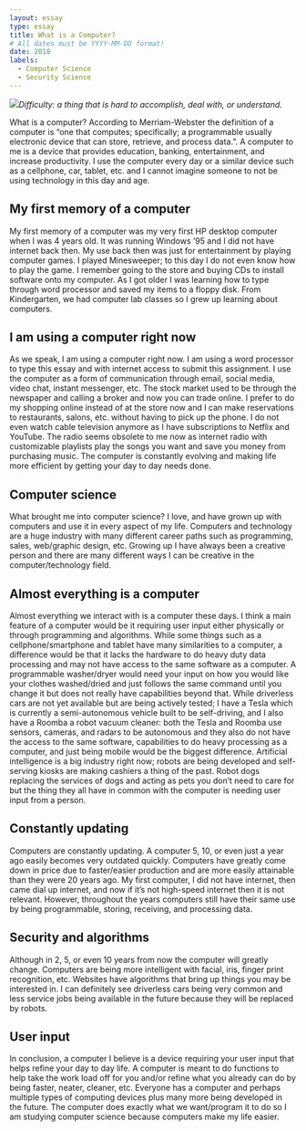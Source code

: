 ```yaml
---
layout: essay
type: essay
title: What is a Computer?
# All dates must be YYYY-MM-DD format!
date: 2018
labels:
  - Computer Science
  - Security Science
---
```


<img class="ui tiny right spaced image" src="../images/degree_difficulty.jpg">*Difficulty: a thing that is hard to accomplish, deal with, or understand.*

What is a computer?  According to Merriam-Webster the definition of a computer is “one that computes; specifically; a programmable usually electronic device that can store, retrieve, and process data.”.  A computer to me is a device that provides education, banking, entertainment, and increase productivity.  I use the computer every day or a similar device such as a cellphone, car, tablet, etc. and I cannot imagine someone to not be using technology in this day and age.

## My first memory of a computer

My first memory of a computer was my very first HP desktop computer when I was 4 years old.  It was running Windows ’95 and I did not have internet back then.  My use back then was just for entertainment by playing computer games.  I played Minesweeper; to this day I do not even know how to play the game.  I remember going to the store and buying CDs to install software onto my computer.  As I got older I was learning how to type through word processor and saved my items to a floppy disk.  From Kindergarten, we had computer lab classes so I grew up learning about computers.

## I am using a computer right now

As we speak, I am using a computer right now.  I am using a word processor to type this essay and with internet access to submit this assignment.  I use the computer as a form of communication through email, social media, video chat, instant messenger, etc.  The stock market used to be through the newspaper and calling a broker and now you can trade online.  I prefer to do my shopping online instead of at the store now and I can make reservations to restaurants, salons, etc. without having to pick up the phone.  I do not even watch cable television anymore as I have subscriptions to Netflix and YouTube.  The radio seems obsolete to me now as internet radio with customizable playlists play the songs you want and save you money from purchasing music.  The computer is constantly evolving and making life more efficient by getting your day to day needs done.

## Computer science

What brought me into computer science?  I love, and have grown up with computers and use it in every aspect of my life.  Computers and technology are a huge industry with many different career paths such as programming, sales, web/graphic design, etc. Growing up I have always been a creative person and there are many different ways I can be creative in the computer/technology field.  

## Almost everything is a computer

Almost everything we interact with is a computer these days.  I think a main feature of a computer would be it requiring user input either physically or through programming and algorithms.  While some things such as a cellphone/smartphone and tablet have many similarities to a computer, a difference would be that it lacks the hardware to do heavy duty data processing and may not have access to the same software as a computer.  A programmable washer/dryer would need your input on how you would like your clothes washed/dried and just follows the same command until you change it but does not really have capabilities beyond that.  While driverless cars are not yet available but are being actively tested; I have a Tesla which is currently a semi-autonomous vehicle built to be self-driving, and I also have a Roomba a robot vacuum cleaner: both the Tesla and Roomba use sensors, cameras, and radars to be autonomous and they also do not have the access to the same software, capabilities to do heavy processing as a computer, and just being mobile would be the biggest difference.  Artificial intelligence is a big industry right now; robots are being developed and self-serving kiosks are making cashiers a thing of the past.  Robot dogs replacing the services of dogs and acting as pets you don’t need to care for but the thing they all have in common with the computer is needing user input from a person.

## Constantly updating

Computers are constantly updating.  A computer 5, 10, or even just a year ago easily becomes very outdated quickly.  Computers have greatly come down in price due to faster/easier production and are more easily attainable than they were 20 years ago.  My first computer, I did not have internet, then came dial up internet, and now if it’s not high-speed internet then it is not relevant.  However, throughout the years computers still have their same use by being programmable, storing, receiving, and processing data.

## Security and algorithms

Although in 2, 5, or even 10 years from now the computer will greatly change.  Computers are being more intelligent with facial, iris, finger print recognition, etc.  Websites have algorithms that bring up things you may be interested in.  I can definitely see driverless cars being very common and less service jobs being available in the future because they will be replaced by robots.

## User input

In conclusion, a computer I believe is a device requiring your user input that helps refine your day to day life.  A computer is meant to do functions to help take the work load off for you and/or refine what you already can do by being faster, neater, cleaner, etc.  Everyone has a computer and perhaps multiple types of computing devices plus many more being developed in the future.  The computer does exactly what we want/program it to do so I am studying computer science because computers make my life easier.
